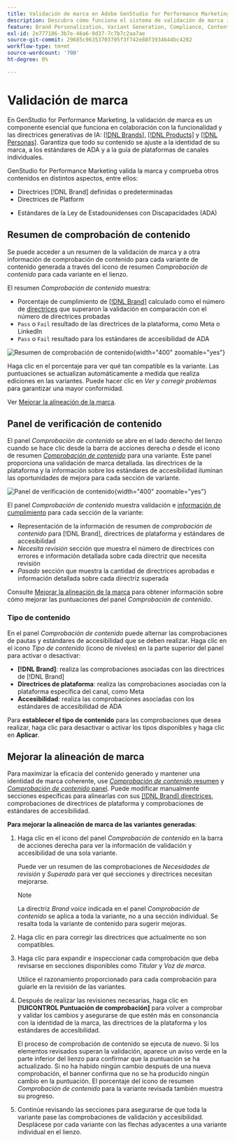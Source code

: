 ```yaml
---
title: Validación de marca en Adobe GenStudio for Performance Marketing
description: Descubra cómo funciona el sistema de validación de marca integrado en GenStudio for Performance Marketing.
feature: Brand Personalization, Variant Generation, Compliance, Content Generation, Content Review, Generative AI
exl-id: 2e777186-3b7e-46a6-9d37-7c7b7c2aa7ae
source-git-commit: 29685c96353703705f3f742e88f3934644bc4282
workflow-type: tm+mt
source-wordcount: '700'
ht-degree: 0%

---
```


# Validación de marca

En GenStudio for Performance Marketing, la validación de marca es un componente esencial que funciona en colaboración con la funcionalidad y las directrices generativas de IA: [[!DNL Brands]](/help/user-guide/guidelines/brands.md), [[!DNL Products]](/help/user-guide/guidelines/products.md) y [[!DNL Personas]](/help/user-guide/guidelines/personas.md). Garantiza que todo su contenido se ajuste a la identidad de su marca, a los estándares de ADA y a la guía de plataformas de canales individuales.

GenStudio for Performance Marketing valida la marca y comprueba otros contenidos en distintos aspectos, entre ellos:

* Directrices [!DNL Brand] definidas o predeterminadas
* Directrices de Platform
<!-- * Ethical considerations related to gender, ethnicity, race, disability status, and age in AI-generated content -->
* Estándares de la Ley de Estadounidenses con Discapacidades (ADA)

## Resumen de comprobación de contenido

Se puede acceder a un resumen de la validación de marca y a otra información de comprobación de contenido para cada variante de contenido generada a través del icono de resumen _Comprobación de contenido_ para cada variante en el lienzo.

El resumen _Comprobación de contenido_ muestra:

* Porcentaje de cumplimiento de [[!DNL Brand]](brands.md) calculado como el número de [directrices](overview.md) que superaron la validación en comparación con el número de directrices probadas
* `Pass` o `Fail` resultado de las directrices de la plataforma, como Meta o LinkedIn
* `Pass` o `Fail` resultado para los estándares de accesibilidad de ADA

![Resumen de comprobación de contenido](/help/assets/content-check-summary.png){width="400" zoomable="yes"}

Haga clic en el porcentaje para ver qué tan compatible es la variante. Las puntuaciones se actualizan automáticamente a medida que realiza ediciones en las variantes. Puede hacer clic en _Ver y corregir problemas_ para garantizar una mayor conformidad.

Ver [Mejorar la alineación de la marca](#improve-brand-alignment).

## Panel de verificación de contenido

El panel _Comprobación de contenido_ se abre en el lado derecho del lienzo cuando se hace clic desde la barra de acciones derecha _o_ desde el icono de resumen [_Comprobación de contenido_](#content-check-summary) para una variante. Este panel proporciona una validación de marca detallada. las directrices de la plataforma y la información sobre los estándares de accesibilidad iluminan las oportunidades de mejora para cada sección de variante.

![Panel de verificación de contenido](/help/assets/content-check-panel.png){width="400" zoomable="yes"}

El panel _Comprobación de contenido_ muestra validación e [información de cumplimiento](/help/user-guide/guidelines/overview.md#compliance) para cada sección de la variante:

* Representación de la información de resumen de _comprobación de contenido_ para [!DNL Brand], directrices de plataforma y estándares de accesibilidad
* _Necesita revisión_ sección que muestra el número de directrices con errores e información detallada sobre cada directriz que necesita revisión
* _Pasado_ sección que muestra la cantidad de directrices aprobadas e información detallada sobre cada directriz superada

Consulte [Mejorar la alineación de la marca](#improve-brand-alignment) para obtener información sobre cómo mejorar las puntuaciones del panel _Comprobación de contenido_.

### Tipo de contenido

En el panel _Comprobación de contenido_ puede alternar las comprobaciones de pautas y estándares de accesibilidad que se deben realizar. Haga clic en el icono _Tipo de contenido_ (icono de niveles) en la parte superior del panel para activar o desactivar:

* **[!DNL Brand]**: realiza las comprobaciones asociadas con las directrices de [!DNL Brand]
* **Directrices de plataforma**: realiza las comprobaciones asociadas con la plataforma específica del canal, como Meta
* **Accesibilidad**: realiza las comprobaciones asociadas con los estándares de accesibilidad de ADA

Para **establecer el tipo de contenido** para las comprobaciones que desea realizar, haga clic para desactivar o activar los tipos disponibles y haga clic en **Aplicar**.

## Mejorar la alineación de marca

Para maximizar la eficacia del contenido generado y mantener una identidad de marca coherente, use [_Comprobación de contenido_ resumen](#content-check-summary) y [_Comprobación de contenido_ panel](#content-check-panel). Puede modificar manualmente secciones específicas para alinearlas con sus [[!DNL Brand] directrices](brands.md), comprobaciones de directrices de plataforma y comprobaciones de estándares de accesibilidad.

**Para mejorar la alineación de marca de las variantes generadas**:

1. Haga clic en el icono del panel _Comprobación de contenido_ en la barra de acciones derecha para ver la información de validación y accesibilidad de una sola variante.

   Puede ver un resumen de las comprobaciones de _Necesidades de revisión_ y _Superado_ para ver qué secciones y directrices necesitan mejorarse.

   >[!NOTE]
   >
   > La directriz _Brand voice_ indicada en el panel _Comprobación de contenido_ se aplica a toda la variante, no a una sección individual. Se resalta toda la variante de contenido para sugerir mejoras.

1. Haga clic en para corregir las directrices que actualmente no son compatibles.
1. Haga clic para expandir e inspeccionar cada comprobación que deba revisarse en secciones disponibles como _Titular_ y _Voz de marca_.

   Utilice el razonamiento proporcionado para cada comprobación para guiarle en la revisión de las variantes.

1. Después de realizar las revisiones necesarias, haga clic en **[!UICONTROL Puntuación de comprobación]** para volver a comprobar y validar los cambios y asegurarse de que estén más en consonancia con la identidad de la marca, las directrices de la plataforma y los estándares de accesibilidad.

   El proceso de comprobación de contenido se ejecuta de nuevo. Si los elementos revisados superan la validación, aparece un aviso verde en la parte inferior del lienzo para confirmar que la puntuación se ha actualizado. Si no ha habido ningún cambio después de una nueva comprobación, el banner confirma que no se ha producido ningún cambio en la puntuación. El porcentaje del icono de resumen _Comprobación de contenido_ para la variante revisada también muestra su progreso.

1. Continúe revisando las secciones para asegurarse de que toda la variante pase las comprobaciones de validación y accesibilidad. Desplácese por cada variante con las flechas adyacentes a una variante individual en el lienzo.

